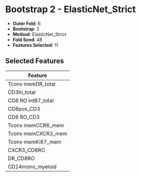 # Bootstrap 2 - ElasticNet_Strict

- **Outer Fold**: 6
- **Bootstrap**: 2
- **Method**: ElasticNet_Strict
- **Fold Seed**: 48
- **Features Selected**: 11

## Selected Features

| Feature |
|---------|
| Tconv memDR_total |
| CD3hi_total |
| CD8 RO intB7_total |
| CD8pos_CD3 |
| CD8 RO_CD3 |
| Tconv memCCR6_mem |
| Tconv memCXCR3_mem |
| Tconv memKi67_mem |
| CXCR3_CD8RO |
| DR_CD8RO |
| CD14mono_myeloid |
